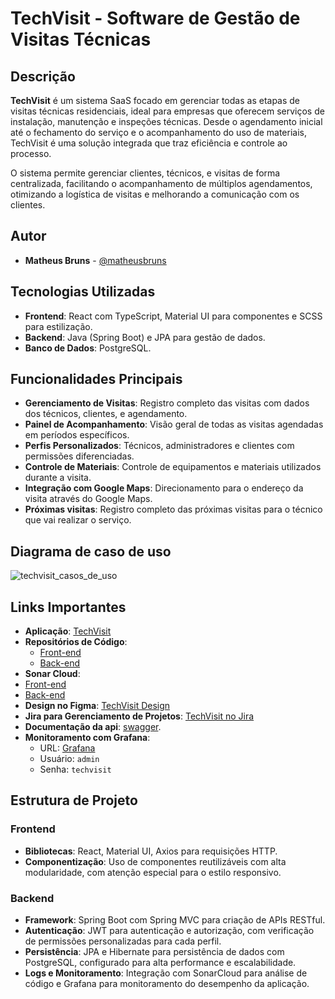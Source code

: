 # TechVisit - Software de Gestão de Visitas Técnicas

## Descrição

**TechVisit** é um sistema SaaS focado em gerenciar todas as etapas de visitas técnicas residenciais, ideal para empresas que oferecem serviços de instalação, manutenção e inspeções técnicas. Desde o agendamento inicial até o fechamento do serviço e o acompanhamento do uso de materiais, TechVisit é uma solução integrada que traz eficiência e controle ao processo.

O sistema permite gerenciar clientes, técnicos, e visitas de forma centralizada, facilitando o acompanhamento de múltiplos agendamentos, otimizando a logística de visitas e melhorando a comunicação com os clientes.

## Autor
- **Matheus Bruns** - [@matheusbruns](https://github.com/matheusbruns)  

## Tecnologias Utilizadas

- **Frontend**: React com TypeScript, Material UI para componentes e SCSS para estilização.
- **Backend**: Java (Spring Boot) e JPA para gestão de dados.
- **Banco de Dados**: PostgreSQL.

## Funcionalidades Principais

- **Gerenciamento de Visitas**: Registro completo das visitas com dados dos técnicos, clientes, e agendamento.
- **Painel de Acompanhamento**: Visão geral de todas as visitas agendadas em períodos específicos.
- **Perfis Personalizados**: Técnicos, administradores e clientes com permissões diferenciadas.
- **Controle de Materiais**: Controle de equipamentos e materiais utilizados durante a visita.
- **Integração com Google Maps**: Direcionamento para o endereço da visita através do Google Maps.
- **Próximas visitas**: Registro completo das próximas visitas para o técnico que vai realizar o serviço.

## Diagrama de caso de uso

![techvisit_casos_de_uso](https://github.com/user-attachments/assets/e0d5c943-9644-4505-a395-e8fafac0fa95)


## Links Importantes

- **Aplicação**: [TechVisit](https://techvisit.tech)
- **Repositórios de Código**:
  - [Front-end](https://github.com/matheusbruns/techvisit-front)
  - [Back-end](https://github.com/matheusbruns/techvisit-back)
- **Sonar Cloud**:
- [Front-end](https://sonarcloud.io/summary/overall?id=matheusbruns_techvisit-front)
- [Back-end](https://sonarcloud.io/summary/overall?id=matheusbruns_techvisit-back)
- **Design no Figma**: [TechVisit Design](https://www.figma.com/design/lZ4HjgSyZsHrtx2dtEJwjS/TECHVISIT?node-id=0-1&node-type=CANVAS&t=P3WGQfd1JX6dZ9vb-0)
- **Jira para Gerenciamento de Projetos**: [TechVisit no Jira](https://matheusbruns.atlassian.net/jira/software/projects/TECH/list)
- **Documentação da api**: [swagger](https://techvisit.tech/api/swagger-ui/index.html).
- **Monitoramento com Grafana**:
  - URL: [Grafana](http://3.23.158.137:3000)
  - Usuário: `admin`
  - Senha: `techvisit`

## Estrutura de Projeto

### Frontend

- **Bibliotecas**: React, Material UI, Axios para requisições HTTP.
- **Componentização**: Uso de componentes reutilizáveis com alta modularidade, com atenção especial para o estilo responsivo.

### Backend

- **Framework**: Spring Boot com Spring MVC para criação de APIs RESTful.
- **Autenticação**: JWT para autenticação e autorização, com verificação de permissões personalizadas para cada perfil.
- **Persistência**: JPA e Hibernate para persistência de dados com PostgreSQL, configurado para alta performance e escalabilidade.
- **Logs e Monitoramento**: Integração com SonarCloud para análise de código e Grafana para monitoramento do desempenho da aplicação.
